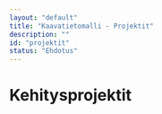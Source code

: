 ```yaml
---
layout: "default"
title: "Kaavatietomalli - Projektit"
description: ""
id: "projektit"
status: "Ehdotus"
---
```

# Kehitysprojektit

